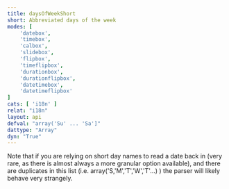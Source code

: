 ```yaml
---
title: daysOfWeekShort
short: Abbreviated days of the week
modes: [
	'datebox',
	'timebox',
	'calbox',
	'slidebox',
	'flipbox',
	'timeflipbox',
	'durationbox',
	'durationflipbox',
	'datetimebox',
	'datetimeflipbox'
]
cats: [ 'i18n' ]
relat: "i18n"
layout: api
defval: "array('Su' ... 'Sa']"
dattype: "Array"
dyn: "True"
---
```


Note that if you are relying on short day names to read a date back in (very rare, as there is
almost always a more granular option available), and there are duplicates in this list (i.e.
array('S,'M','T','W','T'...) ) the parser will likely behave very strangely.
